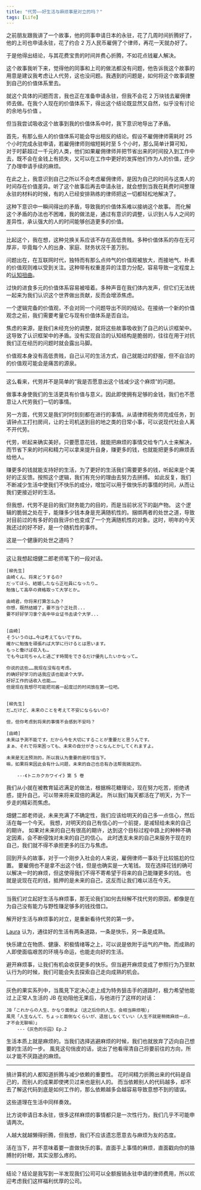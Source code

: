 ```yaml
---
title: "代劳——好生活与麻烦事是对立的吗？"
tags: [Life]
---
```



<!-- - 故事与分析 -->

之前朋友跟我讲了一个故事，他的同事申请日本的永驻，花了几周时间折腾好了，他的上司也申请永驻，花了约合 2 万人民币雇佣了个律师，再花一天就办好了。

于是他得出结论，与其花费宝贵的时间并费心折腾，不如花点钱雇人解决。

这个故事我听下来，觉得他的同事和上司的做法都没有问题，他告诉我这个故事的用意是建议我考虑让人代劳，这也没问题。我遇到的问题是，如何将这个故事调整到自己的价值体系里去。

就这个具体的问题而言，我也正在准备申请永驻，但我不会花 2 万块钱去雇佣律师去做。在我个人现在的价值体系下，得出这个结论既显然又自然，似乎没有讨论的余地与价值
。
<!-- - そもそも为什么调整是需要的 -->

但当我尝试吸收这个故事到我的价值体系中时，我下意识地导出了矛盾。

首先，有那么些人的价值体系可能会导出相反的结论。假设不雇佣律师需耗时 25 个小时完成永驻申请，若雇佣律师则缩短耗时至 5 个小时，那么简单计算可知，对于时薪超过一千元的人类，他们如果雇佣律师并把节省出来的时间投入到工作中去，既不会在金钱上有损失，又可以在工作中更好的发挥他们作为人的价值，还少了办理申请手续的麻烦。

在此之上，我意识到自己之所以不会考虑雇佣律师，是因为自己的时间与这类人的时间存在价值差异。听了这个故事后再去申请永驻，就会想到当我在耗费时间整理永驻的材料的时候，有的人已经安排熟练的律师把这一切都轻松地解决了。
<!-- 
另一个不安感的来源是不确定性。“如果从现在开始节省时间并用来提高自己，我是否未来也会成为高时间单价的人呢？”之类的疑问也会。 -->

这种下意识中一瞬间得出的矛盾，导致我的价值体系难以接纳这个故事。
而化解这个矛盾的办法也不困难，我的做法是，通过有意识的调整，认识到人与人之间的差异性，承认强大的人的时间能够创造更多的价值。
<!-- 而对于未来的不确定性，我想，踏实地投入到现在的工作生活中，应该是对抗胡思乱想的最好的手段了。 -->

<hr/>

<!-- - 价值观不在于高低，而在于自洽与否 -->


比起这个，我在想，这种兑换关系应该不存在高低贵贱。多种价值体系的存在无可厚非，毕竟每个人的出身、家庭、财务状况千差万别。

问题出在，在互联网时代，独特而有那么点帅气的价值观被放大，而接地气、朴素的价值观则难以受到关注。这种带有权重差异的注意力分配，容易导致一定程度上的[认知扭曲](https://zh.wikipedia.org/wiki/%E8%AA%8D%E7%9F%A5%E6%89%AD%E6%9B%B2)。

过快的进食多元的价值体系容易被噎着。多种声音在我们体内发声，但它们无法统一起来为我们认识这个世界做出贡献，反而会增添焦虑。

一个逻辑完备的价值观，不会对同一个问题导出不同的结论。在接纳一个新的价值观念之前，我们需要考量它与现有价值体系是否自洽。

焦虑的来源，是我们未经充分的调整，就将这些故事吸收到了自己的认识框架中。这导致了认识框架中的矛盾。没有实现自洽的认知结构是脆弱的，往往在用于对抗我们正在经历的问题时就会露出马脚。

价值观本身没有高低贵贱，自己认可的生活方式，自己就能过的舒服，但不自洽的的价值观可能会是痛苦的源泉。

<!-- <hr/> -->

<!-- 冲突不是坏事，重要的是冲突带来的新的思维方式，而不是让对方去接受自己的观念，因为你永远只能传递你的价值观的冰山一角，你也只能看到对方价值观的一个小的方面，你想让对方接受的观点，很可能与冰山之下的部分并不自洽，而这做法本身也可能只是满足自己的欲求而已。 -->

<!-- 除了价值观内在的自洽，价值观与自己的生活模式若也能实现逻辑上的完备性，那在生活中遇到风浪的时候，也不会轻易破碎。 -->


<hr/>
<!-- 脱开钱来讲 -->
<!-- 代劳不只是一种做法，更是一种生活的态度 -->

这么看来，代劳并不是简单的“我是否愿意出这个钱减少这个麻烦”的问题。

做事本身使我们的生活更具有价值与意义。因此即使拥有足够的金钱，我们也不愿意让人代劳我们一切的事情。

另一方面，代劳又是我们时时刻刻都在进行的事情。从请律师税务师完成任务，到请钟点工打扫房间，让的士司机送到目的地之类的日常小事，可以说现代社会人离不开代劳。

代劳，听起来确实美好。只要愿意花钱，就能把麻烦的事情交给专门人士来解决，而节省下来的时间和精力可以拿来提升自身，赚更多的钱，也就能把更多的麻烦丢给他人。

赚更多的钱就能支持好的生活，为了更好的生活我们需要更多的钱，听起来是个美好的正反馈。按照这个逻辑，我们有充分的理由去努力去拼搏。
如此反复，我们不断减少生活中使我们不快乐的成分，增加可以用于做快乐的事情的时间，从而让我们更接近好的生活。

但我想，代劳不是目的我们财务能力的目的，而是当前状况下的副产物。
这个逻辑的脆弱之处在于，能赚多少钱本身是充满随机性的。捆绑两者的处世之道，导致对目前过的有多好的自我评价也变成了一个充满随机性的对象。这时，明年的今天我还过的好不好，是一个随机性的事件。

这是一个健康的处世之道吗？

<hr/>

这让我想起畑健二郎老师笔下的一段对话。

    [柳先生]
    由崎くん、将来どうするの?
    だってほら、結婚したなら正社員になったり…
    勉強して高卒の資格取って大学とか…

    由崎君，你将来打算怎么办？
    你想，既然结婚了，要不当个正社员...
    要不好好学习拿个高中毕业证书去读个大学...


    [由崎]
    そういうのは…今は考えてないですね。
    確かに勉強を頑張れば大学に行けるとは思います。
    もっと働けば収入も…
    でも今は司ちゃんと過ごす時間をできるだけ優先したいかなって…

    你说的这些……我现在没有在考虑。
    的确好好学习的话我应该也能读个大学。
    好好工作的话收入也能……
    但是现在我想尽可能把司酱一起度过的时间放在第一位吧。


    [柳先生]
    だ…だけど、未来のことを考えて不安にならないの?

    但，但你考虑到将来的事情不会感到不安吗？

    [由崎]
    未来は予測不能です。だから今を大切にすることが重要だと思うんです。
    まぁ、それで将来困っても、未来の自分がきっとなんとかしてくれますよ。

    未来是无法预测的，所以我认为重要的是珍惜当下。
    嘛，如果将来因此会有什么问题，未来的自己也总有办法帮我搞定的。

        ---《トニカクカワイイ》第 5 卷

我们从小就在被教育延迟满足的做法，根据棉花糖理论，现在努力吃苦，拒绝诱惑，提升自己，可以带来将来双倍的满足。
所以我们每天都活在了明天，为下一步走的精彩而焦虑。

畑健二郎老师说，未来充满了不确定性，我们应该给明天的自己多一点信心，然后活在每一个今天。
我想，对明天的自己有信心的一个前提，是减轻给未来的自己的期许。
如果对未来的自己有很高的期许，达到这个目标过程中路上的种种不确定因素，会不断侵蚀对未来的自己的信心。
此时透支未来的自己来服务于现在的自己，我们就不得不承担更多的压力与焦虑。

回到开头的故事，对于一个刚步入社会的人来说，雇佣律师一事处于比较尴尬的位置。
要雇佣也不是拿不出这个钱，但是也确实是一大笔钱。
现在选择花钱的确可以解决一时的麻烦，但这使得我们不得不寄希望于将来的自己能赚更多的钱。
也就是说现在花的钱，抵押的是未来的自己，这反而让我们难以活在今天。

<hr/>

当我们对立起好生活与麻烦事，那无论我们如何去辩解不找代劳的原因，都像是在为自己没有能力与野性赚足够多的钱找借口。

解开好生活与麻烦事的对立，是重新看待代劳的第一步。

[Laura](https://mp.weixin.qq.com/s/ieQHwbEhPhPYlQzUGoyLtQ) 
认为，通往好的生活有两条道路，一条是快乐，另一条是成熟。

快乐建立在物质、健康、积极情绪等之上，可以说是依附于运气的产物。而成熟的人即使面临艰苦的环境与命运，也能走向好的生活。

避开麻烦事，让我们有机会收获更多的快乐。但当避开麻烦变成了参照行为乃至默认行为的时候，我们可能会失去探索自己走向成熟的机会。

<hr/>

<!-- 麻烦事对于生活的正面意义 -->

灰色的果实系列中，当風見下定决心走上成为特务狙击手的道路时，极力希望他能过上正常人生活的 JB 在劝阻他无果后，与他进行了这样的对话：

    JB「これからの人生、かなり面倒よ（这之后你的人生，会相当麻烦哦）」
    風見「人生なんて、ちょっと面倒なくらいが、退屈しなくていい（人生不就是稍微麻烦一点，才不会无聊嘛）」
        ---《灰色的乐园》Ep.2

生活本质上就是麻烦的。当我们选择逃避麻烦的时候，我们也就放弃了迈向自己想要的生活的一步。
風見这句俏皮的话，说出了他看得清自己将要前往的方向，所以才能不厌路途的麻烦。

<hr/>

<!-- 折腾， -->

搞计算机的人都知道折腾与减少依赖的重要性。
花时间精力折腾出来的代码是自己的，而别人的成果即使拷贝过来也是别人的。
而当依赖别人的代码越多，却不去了解这代码到底是如何工作的，那么依赖越多会越容易导致意想不到的错误。

这些道理在生活中同样奏效。

比方说申请日本永驻，很多这样麻烦的事情都只是一次性行为，我们几乎不可能申请两次。

人越大就越懒得折腾，但我想，我们不应该遗忘愿意去与麻烦为友的态度。

活在当下，并不意味着要一直做快乐的事。直面手上事情的麻烦，直面戳向你的胳膊肘的针眼，其实没那么疼的。

<!-- 并不是说凡是麻烦的事情我们都要接受， -->
<hr/>

结论？结论是我写到一半发现我们公司可以全额报销永驻申请的律师费用，所以欢迎考虑我们这样福利优厚的公司。


<!-- 与麻烦为友，学会去积极地折腾。 -->
<!-- 
<hr/>

工作时，我也常常遇到这样的困扰。到底我是应该找人帮我完成一项工作，还是应该我自己折腾好呢？

在事业的不同阶段，我们应该去完成的工作肯定也各有区别，但是拥抱麻烦的做法总该是积极的

前段时间和一个朋友聊到代孕，她说她如果要孩子，首选就是代孕。


<hr/>



除了从时间的价值来考虑，我们还能从“做事”的价值来考虑。

到底什么该让人代劳，什么该自己去做，对于这个问题，每个人都有自己的回答。请人代劳是否 make sense，是我们下意识能做出的判断（c.f. [Laura King](https://www.youtube.com/watch?v=GJroM-NOunQ)）

<hr/> -->

<!-- 时间是金，社畜每天拿着出生那天起就定下了额度的“金”换工资。 -->

<!-- 
价值观隐含了一个人的时间与金钱的兑换关系。为了显式地量化这种兑换关系，我喜欢的一个单位是“计程车”。对于上面的例子，我会考虑如果有 2 万人民币，我是会用来打 60 次车
<a href="#fn1"><sup>[1]</sup></a>
然后自己申请永驻呢，还是坐 60 次地铁然后让律师申请永驻呢。




<i id="fn1">[1] 是的，在日本打一次车 300 块不算多了。</i> -->